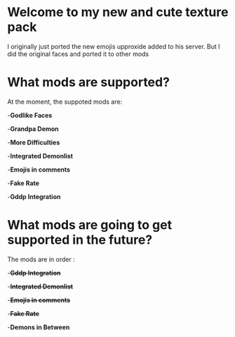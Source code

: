 # Welcome to my new and cute texture pack
I originally just ported the new emojis upproxide added to his server. 
But I did the original faces and ported it to other mods 
# What mods are supported? 
At the moment, the suppoted mods are:

-**Godlike Faces** 

-**Grandpa Demon**

-**More Difficulties** 

-**Integrated Demonlist**

-**Emojis in comments**

-**Fake Rate**

-**Gddp Integration**

# What mods are going to get supported in the future? 
The mods are in order :

-~~**Gddp Integration**~~

-~~**Integrated Demonlist**~~

-~~**Emojis in comments**~~

-~~**Fake Rate**~~

-**Demons in Between**


